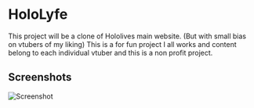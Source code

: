 # HoloLyfe

This project will be a clone of Hololives main website. (But with small bias on vtubers of my liking)
This is a for fun project I all works and content belong to each individual vtuber and this is a non profit project.

## Screenshots

![Screenshot](app/screenshots/Hololyfe1.gif)
